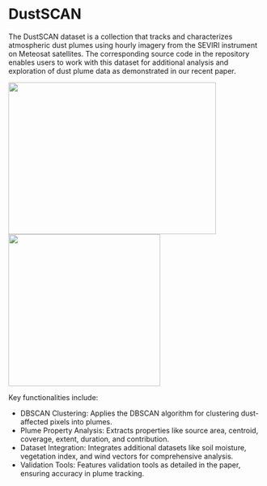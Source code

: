 # DustSCAN
The DustSCAN dataset is a collection that tracks and characterizes atmospheric dust plumes using hourly imagery from the SEVIRI instrument on Meteosat satellites. The corresponding source code in the repository enables users to work with this dataset for additional analysis and exploration of dust plume data as demonstrated in our recent paper.




<img src="https://github.com/faisalalnasser13/DustSCAN/assets/100229605/57ca6eb0-003f-4e50-906e-12cf90a4bde0" width="410" height="300"> <img src="https://github.com/faisalalnasser13/DustSCAN/assets/100229605/574e5b5d-d16a-4167-9db2-e13e9bd2f42e" width="300" height="300">




Key functionalities include:
- DBSCAN Clustering: Applies the DBSCAN algorithm for clustering dust-affected pixels into plumes.
- Plume Property Analysis: Extracts properties like source area, centroid, coverage, extent, duration, and contribution.
- Dataset Integration: Integrates additional datasets like soil moisture, vegetation index, and wind vectors for comprehensive analysis.
- Validation Tools: Features validation tools as detailed in the paper, ensuring accuracy in plume tracking.
